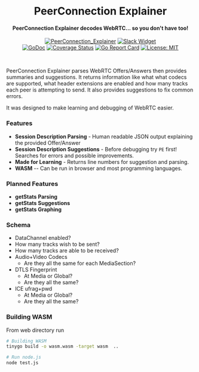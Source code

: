 <h1 align="center">
  <br>
  PeerConnection Explainer
  <br>
</h1>
<h4 align="center">PeerConnection Explainer decodes WebRTC... so you don't have too!</h4>
<p align="center">
  <a href="https://pion.ly"><img src="https://img.shields.io/badge/pion-peerconnection_explainer-gray.svg?longCache=true&colorB=brightgreen" alt="PeerConnection_Explainer"></a>
  <a href="https://pion.ly/slack"><img src="https://img.shields.io/badge/join-us%20on%20slack-gray.svg?longCache=true&logo=slack&colorB=brightgreen" alt="Slack Widget"></a>
  <br>
  <a href="https://pkg.go.dev/github.com/pion/peerconnection_explainer"><img src="https://godoc.org/github.com/pion/peerconnection_explainer?status.svg" alt="GoDoc"></a>
  <a href="https://codecov.io/gh/pion/peerconnection_explainer"><img src="https://codecov.io/gh/pion/peerconnection_explainer/branch/master/graph/badge.svg" alt="Coverage Status"></a>
  <a href="https://goreportcard.com/report/github.com/pion/peerconnection_explainer"><img src="https://goreportcard.com/badge/github.com/pion/peerconnection_explainer" alt="Go Report Card"></a>
  <a href="LICENSE"><img src="https://img.shields.io/badge/License-MIT-yellow.svg" alt="License: MIT"></a>
</p>
<br>

PeerConnection Explainer parses WebRTC Offers/Answers then provides summaries and suggestions. It returns information like what what codecs are supported, what header extensions are
enabled and how many tracks each peer is attempting to send. It also provides suggestions to fix common errors.

It was designed to make learning and debugging of WebRTC easier.

### Features

* **Session Description Parsing** - Human readable JSON output explaining the provided Offer/Answer
* **Session Description Suggestions** - Before debugging try `PE` first! Searches for errors and possible improvements.
* **Made for Learning** - Returns line numbers for suggestion and parsing.
* **WASM** -- Can be run in browser and most programming languages.

### Planned Features

* **getStats Parsing**
* **getStats Suggestions**
* **getStats Graphing**

### Schema

* DataChannel enabled?
* How many tracks wish to be sent?
* How many tracks are able to be received?
* Audio+Video Codecs
  - Are they all the same for each MediaSection?
* DTLS Fingerprint
  - At Media or Global?
  - Are they all the same?
* ICE ufrag+pwd
  - At Media or Global?
  - Are they all the same?

### Building WASM
From web directory run

```sh
# Building WASM
tinygo build -o wasm.wasm -target wasm  ..

# Run node.js
node test.js
```

